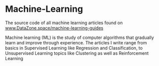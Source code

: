 # Machine-Learning
The source code of all machine learning articles found on www.DataZone.space/machine-learning-guides

Machine learning (ML) is the study of computer algorithms that gradually learn and improve through experience. The articles I write range from basics in Supervised Learning like Regression and Classification, to Unsupervised Learning topics like Clustering as well as Reinforcement Learning
